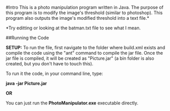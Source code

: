 #Intro
This is a photo manipulation program written in Java.
The purpose of this program is to modify the image's threshold (similar to photoshop).
This program also outputs the image's modified threshold into a text file.*

*Try editting or looking at the batman.txt file to see what I mean.

##Running the Code

**SETUP:** To run the file, first navigate to the folder where build.xml exists and compile the 
code using the "ant" command to compile the jar file. Once the jar file is compiled, 
it will be created as "Picture.jar" (a bin folder is also created, but you don't have to touch this).

To run it the code, in your command line, type:

**java -jar Picture.jar**

**OR**

You can just run the **PhotoManipulator.exe** executable directly.